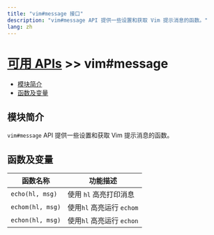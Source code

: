 ```yaml
---
title: "vim#message 接口"
description: "vim#message API 提供一些设置和获取 Vim 提示消息的函数。"
lang: zh
---
```


# [可用 APIs](../../) >> vim#message

<!-- vim-markdown-toc GFM -->

- [模块简介](#模块简介)
- [函数及变量](#函数及变量)

<!-- vim-markdown-toc -->

## 模块简介

`vim#message` API 提供一些设置和获取 Vim 提示消息的函数。

## 函数及变量

| 函数名称         | 功能描述                  |
| ---------------- | ------------------------- |
| `echo(hl, msg)`  | 使用 `hl` 高亮打印消息    |
| `echom(hl, msg)` | 使用`hl` 高亮运行 `echom` |
| `echon(hl, msg)` | 使用`hl` 高亮运行 `echon` |
